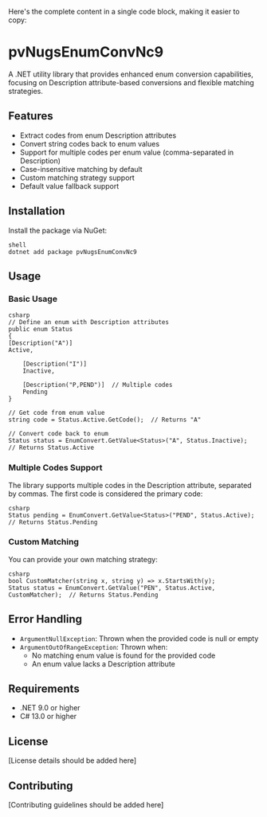 Here's the complete content in a single code block, making it easier to copy:

# pvNugsEnumConvNc9

A .NET utility library that provides enhanced enum conversion capabilities, focusing on Description attribute-based conversions and flexible matching strategies.

## Features

- Extract codes from enum Description attributes
- Convert string codes back to enum values
- Support for multiple codes per enum value (comma-separated in Description)
- Case-insensitive matching by default
- Custom matching strategy support
- Default value fallback support

## Installation

Install the package via NuGet:
```
shell
dotnet add package pvNugsEnumConvNc9
```
## Usage

### Basic Usage
```
csharp
// Define an enum with Description attributes
public enum Status
{
[Description("A")]
Active,

    [Description("I")]
    Inactive,
    
    [Description("P,PEND")]  // Multiple codes
    Pending
}

// Get code from enum value
string code = Status.Active.GetCode();  // Returns "A"

// Convert code back to enum
Status status = EnumConvert.GetValue<Status>("A", Status.Inactive);  // Returns Status.Active
```
### Multiple Codes Support

The library supports multiple codes in the Description attribute, separated by commas. The first code is considered the primary code:
```
csharp
Status pending = EnumConvert.GetValue<Status>("PEND", Status.Active);  // Returns Status.Pending
```
### Custom Matching

You can provide your own matching strategy:
```
csharp
bool CustomMatcher(string x, string y) => x.StartsWith(y);
Status status = EnumConvert.GetValue("PEN", Status.Active, CustomMatcher);  // Returns Status.Pending
```
## Error Handling

- `ArgumentNullException`: Thrown when the provided code is null or empty
- `ArgumentOutOfRangeException`: Thrown when:
  - No matching enum value is found for the provided code
  - An enum value lacks a Description attribute

## Requirements

- .NET 9.0 or higher
- C# 13.0 or higher

## License

[License details should be added here]

## Contributing

[Contributing guidelines should be added here]